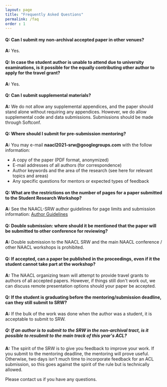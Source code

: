 ```yaml
---
layout: page
title: "Frequently Asked Questions"
permalink: /faq
order : 1
---
```

#### Q: Can I submit my non-archival accepted paper in other venues?
__A:__ Yes.

#### Q: In case the student author is unable to attend due to university examinations, is it possible for the equally contributing other author to apply for the travel grant? 
__A:__ Yes.

#### Q: Can I submit supplemental materials?
__A:__ We do not allow any supplemental appendices, and the paper should stand alone without requiring any appendices. However, we do allow supplemental code and data submissions. Submissions should be made through Softconf.

#### Q: Where should I submit for pre-submission mentoring?
__A:__ You may e-mail __naacl2021-srw@googlegroups.com__ with the follow information:

* A copy of the paper (PDF format, anonymized)
* E-mail addresses of all authors (for correspondence)
* Author keywords and the area of the research (see here for relevant topics and areas)
* Any specific questions for mentors or expected types of feedback

#### Q: What are the restrictions on the number of pages for a paper submitted to the Student Research Workshop? 
__A:__ See the NAACL-SRW author guidelines for page limits and submission information:
[Author Guidelines](https://naacl2021-srw.github.io/author)
 
#### Q: Double submission: where should it be mentioned that the paper will be submitted to other conference for reviewing?
__A:__ Double submission to the NAACL SRW and the main NAACL conference / other NAACL workshops is prohibited.
 
#### Q: If accepted, can a paper be published in the proceedings, even if it the student cannot take part at the workshop?
__A:__ The NAACL organizing team will attempt to provide travel grants to authors of all accepted papers. However, if things still don't work out, we can discuss remote presentation options should your paper be accepted.
 
#### Q: If the student is graduating before the mentoring/submission deadline, can they still submit to SRW?
__A:__ If the bulk of the work was done when the author was a student, it is acceptable to submit to SRW.
 
##### Q: If an author is to submit to the SRW in the non-archival tract, is it possible to resubmit to the main track of this year's ACL?
__A:__ The spirit of the SRW is to give you feedback to improve your work. If you submit to the mentoring deadline, the mentoring will prove useful. Otherwise, two days isn't much time to incorporate feedback for an ACL submission, so this goes against the spirit of the rule but is technically allowed. 

<!-- ### Q: When would it be possible to know the status of the grant to look into applying for a visa, other planning?
__A:__ We encourage to apply for visa soon and not to wait for the decision of travel grant. Visa application processes can take a long time. So start soon. -->

<!-- ### Q: What are the guidelines for the Camera-ready version?
__A:__ Camera ready FAQs are available [here](https://github.com/acl-org/acl-pub/blob/gh-pages/camera-ready-faq.md). -->

Please contact us if you have any questions.